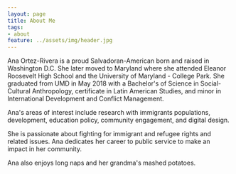 ```yaml
---
layout: page
title: About Me
tags:
- about
feature: ../assets/img/header.jpg
---
```


Ana Ortez-Rivera is a proud Salvadoran-American born and raised in Washington
D.C. She later moved to Maryland where she attended Eleanor Roosevelt High
School and the University of Maryland - College Park. She graduated from UMD in
May 2018 with a Bachelor's of Science in Social-Cultural Anthropology,
certificate in Latin American Studies, and minor in International Development
and Conflict Management.

Ana's areas of interest include research with immigrants populations,
development, education policy, community engagement, and digital design.

She is passionate about fighting for immigrant and refugee rights and related
issues. Ana dedicates her career to public service to make an impact in her
community.

Ana also enjoys long naps and her grandma's mashed potatoes.

<!-- ## Preview

{% capture images %}
    https://cloud.githubusercontent.com/assets/754514/14509720/61c61058-01d6-11e6-93ab-0918515ecd56.png
    https://cloud.githubusercontent.com/assets/754514/14509716/61ac6c8e-01d6-11e6-879f-8308883de790.png
{% endcapture %}
{% include gallery images=images caption="Screenshots of Moon Theme" cols=2 %}
 -->

